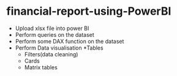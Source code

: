 # financial-report-using-PowerBI

   * Upload xlsx file into power BI
   * Perform queries on the dataset
   * Perform some DAX function on the dataset
   * Perform Data visualisation
      *Tables
      * Filters(data cleaning)
      * Cards
      * Matrix tables
